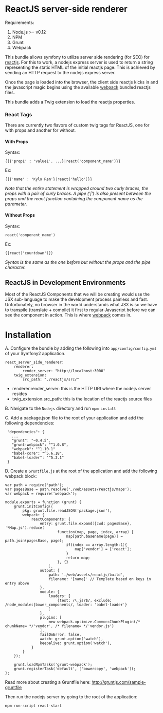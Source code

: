 # ReactJS server-side renderer

Requirements:

1. Node.js >= v0.12
2. NPM
3. Grunt
4. Webpack

This bundle allows symfony to utilize server side rendering (for SEO) for [reactjs](http://facebook.github.io/react/).
For this to work, a nodejs express server is used to return a string representing the static HTML of the initial reactjs page. This is achieved by sending an HTTP request to the nodejs express server.

Once the page is loaded into the browser, the client side reactjs kicks in and the javascript magic begins using the available [webpack](http://webpack.github.io/) bundled reactjs files.

This bundle adds a Twig extension to load the reactjs properties. 

### React Tags

There are currently two flavors of custom twig tags for ReactJS, one for with props and another for without.

#### With Props

Syntax:
```
{{{'prop1' : 'value1', ...}|react('component_name')}}
```
Ex:
```
{{{'name' : 'Kylo Ren'}|react('hello')}}
```
*Note that the entire statement is wrapped around two curly braces, the props with a pair of curly braces. A pipe ('|') is also present between the props and the react function containing the component name as the parameter.*

#### Without Props

Syntax:
```
react('component_name')
```
Ex:
```
{{react('countdown')}}
```
*Syntax is the same as the one before but without the props and the pipe character.*


## ReactJS in Development Environments

Most of the ReactJS Components that we will be creating would use the JSX sub-language to make the development process painless and fast. Unfortunately, no browser in the world understands what JSX is so we have to transpile (translate + compile) it first to regular Javascript before we can see the component in action. This is where [webpack](http://webpack.github.io/) comes in.



# Installation

A. Configure the bundle by adding the following into `app/config/config.yml` of your Symfony2 application.

```
react_server_side_renderer:
    renderer:
        render_server: "http://localhost:3000"
    twig_extension:
        src_path: "./reactjs/src/"
```

- renderer.render_server: this is the HTTP URI where the nodejs server resides
- twig_extension.src_path: this is the location of the reactjs source files 

B. Navigate to the `Nodejs` directory and run `npm install`

C. Add a package.json file to the root of your application and add the following dependencies:

```
 "dependencies": {
   ...
   "grunt": "~0.4.5", 
   "grunt-webpack": "^1.0.8",
   "webpack": "^1.10.1"
   "babel-core": "^5.6.18",
   "babel-loader": "^5.3.1"
 }
```

D. Create a `Gruntfile.js` at the root of the application and add the following webpack block:

```
var path = require('path');
var pagesBase = path.resolve('./web/assets/reactjs/maps');
var webpack = require('webpack');

module.exports = function (grunt) {
    grunt.initConfig({
        pkg: grunt.file.readJSON('package.json'),
        webpack: {
            reactComponents: {
                entry: grunt.file.expand({cwd: pagesBase}, '*Map.js').reduce(
                        function(map, page, index, array) {
                            map[path.basename(page)] = path.join(pagesBase, page);
                            if(index == array.length-1){
                                map['vendor'] = ['react'];
                            }
                            return map;
                        }, {}
                    ),
                output: {
                    path: './web/assets/reactjs/build',
                    filename: '[name]' // Template based on keys in entry above
                },
                module: {
                    loaders: [
                        {test: /\.js?$/, exclude: /node_modules|bower_components/, loader: 'babel-loader'}
                    ]
                },
                plugins: [
                    new webpack.optimize.CommonsChunkPlugin(/* chunkName= */'vendor', /* filename= */'vendor.js')
                ],
                failOnError: false,
                watch: grunt.option('watch'),
                keepalive: grunt.option('watch'),
            }
        }
    });
    
    grunt.loadNpmTasks('grunt-webpack');
    grunt.registerTask('default', ['bowercopy', 'webpack']);
};

```

Read more about creating a Gruntfile here: http://gruntjs.com/sample-gruntfile




Then run the nodejs server by going to the root of the application:
```
npm run-script react-start
```






